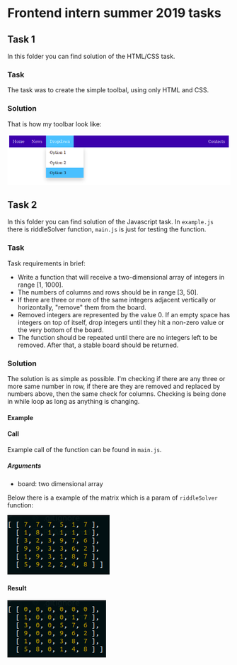 # Frontend intern summer 2019 tasks

## Task 1

In this folder you can find solution of the HTML/CSS task. 

### Task

The task was to create the simple toolbal, using only HTML and CSS.

### Solution

That is how my toolbar look like:

![toolbar](./assets/toolbar.png)

## Task 2

In this folder you can find solution of the Javascript task. In `example.js` there is riddleSolver function, `main.js` is just for testing the function. 

### Task

Task requirements in brief: 

- Write a function that will receive a two-dimensional array of integers in range
[1, 1000].
- The numbers of columns and rows should be in range [3, 50].
- If there are three or more of the same integers adjacent vertically or
horizontally, "remove" them from the board.
- Removed integers are represented by the value 0. If an empty space has
integers on top of itself, drop integers until they hit a non-zero value or the
very bottom of the board.
- The function should be repeated until there are no integers left to be removed. After that, a stable board should be returned.

### Solution

The solution is as simple as possible. I'm checking if there are any three or more same number in row, if there are they are removed and replaced by numbers above, then the same check for columns. Checking is being done in while loop as long as anything is changing.

#### Example

#### Call

Example call of the function can be found in `main.js`.

##### Arguments

- board: two dimensional array

Below there is a example of the matrix which  is a param of `riddleSolver` function:

![before](./assets/before.png)

#### Result

![after](./assets/after.png)
